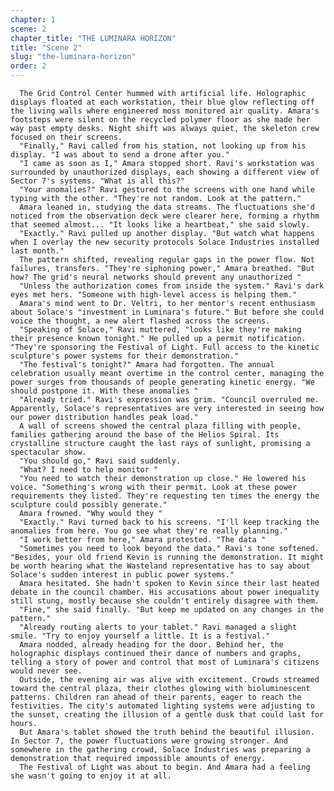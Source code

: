 ```yaml
---
chapter: 1
scene: 2
chapter_title: "THE LUMINARA HORIZON"
title: "Scene 2"
slug: "the-luminara-horizon"
order: 2
---
```


      The Grid Control Center hummed with artificial life. Holographic displays floated at each workstation, their blue glow reflecting off the living walls where engineered moss monitored air quality. Amara's footsteps were silent on the recycled polymer floor as she made her way past empty desks. Night shift was always quiet, the skeleton crew focused on their screens.
      "Finally," Ravi called from his station, not looking up from his display. "I was about to send a drone after you."
      "I came as soon as I," Amara stopped short. Ravi's workstation was surrounded by unauthorized displays, each showing a different view of Sector 7's systems. "What is all this?"
      "Your anomalies?" Ravi gestured to the screens with one hand while typing with the other. "They're not random. Look at the pattern."
      Amara leaned in, studying the data streams. The fluctuations she'd noticed from the observation deck were clearer here, forming a rhythm that seemed almost... "It looks like a heartbeat," she said slowly.
      "Exactly." Ravi pulled up another display. "But watch what happens when I overlay the new security protocols Solace Industries installed last month."
      The pattern shifted, revealing regular gaps in the power flow. Not failures, transfers. "They're siphoning power," Amara breathed. "But how? The grid's neural networks should prevent any unauthorized "
      "Unless the authorization comes from inside the system." Ravi's dark eyes met hers. "Someone with high-level access is helping them."
      Amara's mind went to Dr. Veltri, to her mentor's recent enthusiasm about Solace's "investment in Luminara's future." But before she could voice the thought, a new alert flashed across the screens.
      "Speaking of Solace," Ravi muttered, "looks like they're making their presence known tonight." He pulled up a permit notification. "They're sponsoring the Festival of Light. Full access to the kinetic sculpture's power systems for their demonstration."
      "The festival's tonight?" Amara had forgotten. The annual celebration usually meant overtime in the control center, managing the power surges from thousands of people generating kinetic energy. "We should postpone it. With these anomalies "
      "Already tried." Ravi's expression was grim. "Council overruled me. Apparently, Solace's representatives are very interested in seeing how our power distribution handles peak load."
      A wall of screens showed the central plaza filling with people, families gathering around the base of the Helios Spiral. Its crystalline structure caught the last rays of sunlight, promising a spectacular show.
      "You should go," Ravi said suddenly.
      "What? I need to help monitor "
      "You need to watch their demonstration up close." He lowered his voice. "Something's wrong with their permit. Look at these power requirements they listed. They're requesting ten times the energy the sculpture could possibly generate."
      Amara frowned. "Why would they "
      "Exactly." Ravi turned back to his screens. "I'll keep tracking the anomalies from here. You go see what they're really planning."
      "I work better from here," Amara protested. "The data "
      "Sometimes you need to look beyond the data." Ravi's tone softened. "Besides, your old friend Kevin is running the demonstration. It might be worth hearing what the Wasteland representative has to say about Solace's sudden interest in public power systems."
      Amara hesitated. She hadn't spoken to Kevin since their last heated debate in the council chamber. His accusations about power inequality still stung, mostly because she couldn't entirely disagree with them.
      "Fine," she said finally. "But keep me updated on any changes in the pattern."
      "Already routing alerts to your tablet." Ravi managed a slight smile. "Try to enjoy yourself a little. It is a festival."
      Amara nodded, already heading for the door. Behind her, the holographic displays continued their dance of numbers and graphs, telling a story of power and control that most of Luminara's citizens would never see.
      Outside, the evening air was alive with excitement. Crowds streamed toward the central plaza, their clothes glowing with bioluminescent patterns. Children ran ahead of their parents, eager to reach the festivities. The city's automated lighting systems were adjusting to the sunset, creating the illusion of a gentle dusk that could last for hours.
      But Amara's tablet showed the truth behind the beautiful illusion. In Sector 7, the power fluctuations were growing stronger. And somewhere in the gathering crowd, Solace Industries was preparing a demonstration that required impossible amounts of energy.
      The Festival of Light was about to begin. And Amara had a feeling she wasn't going to enjoy it at all.
